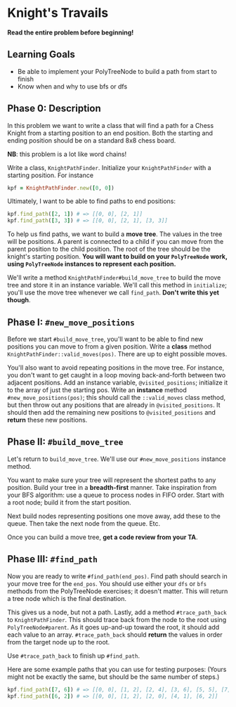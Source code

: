 # Knight's Travails

**Read the entire problem before beginning!**

## Learning Goals

* Be able to implement your PolyTreeNode to build a path from start to finish
* Know when and why to use bfs or dfs

## Phase 0: Description

In this problem we want to write a class that will find a path for a
Chess Knight from a starting position to an end position.  Both the
starting and ending position should be on a standard 8x8 chess board.

**NB**: this problem is a lot like word chains!

Write a class, `KnightPathFinder`. Initialize your `KnightPathFinder`
with a starting position. For instance

```ruby
kpf = KnightPathFinder.new([0, 0])
```

Ultimately, I want to be able to find paths to end positions:

```ruby
kpf.find_path([2, 1]) # => [[0, 0], [2, 1]]
kpf.find_path([3, 3]) # => [[0, 0], [2, 1], [3, 3]]
```

To help us find paths, we want to build a **move tree**. The values in
the tree will be positions. A parent is connected to a child if you
can move from the parent position to the child position. The root of
the tree should be the knight's starting position. **You will want to
build on your `PolyTreeNode` work, using `PolyTreeNode` instances to
represent each position.**

We'll write a method `KnightPathFinder#build_move_tree` to build the
move tree and store it in an instance variable. We'll call this method
in `initialize`; you'll use the move tree whenever we call
`find_path`. **Don't write this yet though**.

## Phase I: `#new_move_positions`

Before we start `#build_move_tree`, you'll want to be able to find new
positions you can move to from a given position. Write a **class**
method `KnightPathFinder::valid_moves(pos)`. There are up to
eight possible moves.

You'll also want to avoid repeating positions in the move tree. For
instance, you don't want to get caught in a loop moving back-and-forth
between two adjacent positions. Add an instance variable,
`@visited_positions`; initialize it to the array of just the starting
pos. Write an **instance** method `#new_move_positions(pos)`; this
should call the `::valid_moves` class method, but then throw out any
positions that are already in `@visited_positions`. It should then add
the remaining new positions to `@visited_positions` and **return**
these new positions.

## Phase II: `#build_move_tree`

Let's return to `build_move_tree`. We'll use our `#new_move_positions`
instance method.

You want to make sure your tree will represent the shortest paths to
any position. Build your tree in a **breadth-first** manner. Take
inspiration from your BFS algorithm: use a queue to process nodes in
FIFO order. Start with a root node; build it from the start position.

Next build nodes representing positions one move away, add these to
the queue. Then take the next node from the queue. Etc.

Once you can build a move tree, **get a code review from your TA**.

## Phase III: `#find_path`

Now you are ready to write `#find_path(end_pos)`. Find path should
search in your move tree for the `end_pos`. You should use either
your `dfs` or `bfs` methods from the PolyTreeNode exercises; it
doesn't matter. This will return a tree node which is the final
destination.

This gives us a node, but not a path. Lastly, add a method
`#trace_path_back` to `KnightPathFinder`. This should trace
back from the node to the root using `PolyTreeNode#parent`. As it
goes up-and-up toward the root, it should add each value to an
array. `#trace_path_back` should **return** the values in order from the
target node up to the root.

Use `#trace_path_back` to finish up `#find_path`.

Here are some example paths that you can use for testing purposes:
(Yours might not be exactly the same, but should be the same number of
steps.)

```ruby
kpf.find_path([7, 6]) # => [[0, 0], [1, 2], [2, 4], [3, 6], [5, 5], [7, 6]]
kpf.find_path([6, 2]) # => [[0, 0], [1, 2], [2, 0], [4, 1], [6, 2]]
```
